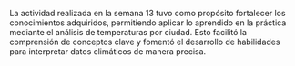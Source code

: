 La actividad realizada en la semana 13 tuvo como propósito fortalecer los conocimientos adquiridos, permitiendo aplicar lo aprendido en la práctica mediante el análisis de temperaturas por ciudad. Esto facilitó la comprensión de conceptos clave y fomentó el desarrollo de habilidades para interpretar datos climáticos de manera precisa.
